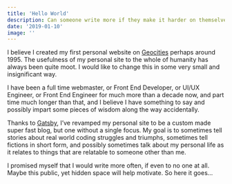 ```yaml
---
title: 'Hello World'
description: Can someone write more if they make it harder on themselves to write?
date: '2019-01-10'
image: ''
---
```


I believe I created my first personal website on [Geocities](http://www.oocities.org/) perhaps around 1995. The usefulness of my personal site to the whole of humanity has always been quite moot. I would like to change this in some very small and insignificant way.

I have been a full time webmaster, or Front End Developer, or UI/UX Engineer, or Front End Engineer for much more than a decade now, and part time much longer than that, and I believe I have something to say and possibly impart some pieces of wisdom along the way accidentally.

Thanks to [Gatsby](https://www.gatsbyjs.org/), I’ve revamped my personal site to be a custom made super fast blog, but one without a single focus. My goal is to sometimes tell stories about real world coding struggles and triumphs, sometimes tell fictions in short form, and possibly sometimes talk about my personal life as it relates to things that are relatable to someone other than me.

I promised myself that I would write more often, if even to no one at all. Maybe this public, yet hidden space will help motivate. So here it goes...
